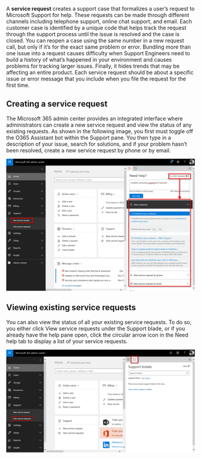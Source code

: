 A **service request** creates a support case that formalizes a user’s request to Microsoft Support for help. These requests can be made through different channels including telephone support, online chat support, and email. Each customer case is identified by a unique code that helps track the request through the support process until the issue is resolved and the case is closed. You can reopen a case using the same number in a new request call, but only if it’s for the exact same problem or error. Bundling more than one issue into a request causes difficulty when Support Engineers need to build a history of what’s happened in your environment and causes problems for tracking larger issues. Finally, it hides trends that may be affecting an entire product. Each service request should be about a specific issue or error message that you include when you file the request for the first time.

## Creating a service request
The Microsoft 365 admin center provides an integrated interface where administrators can create a new service request and view the status of any existing requests. As shown in the following image, you first must toggle off the O365 Assistant bot within the Support pane. You then type in a description of your issue, search for solutions, and if your problem hasn’t been resolved, create a new service request by phone or by email.

![Service request in Microsoft 365](../media/4-service-request.png)

## Viewing existing service requests
You can also view the status of all your existing service requests. To do so, you either click View service requests under the Support blade, or if you already have the help pane open, click the circular arrow icon in the Need help tab to display a list of your service requests.

![Existing support requests](../media/4-existing-requests.png)